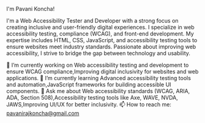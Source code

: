 I'm Pavani Koncha!

I'm a Web Accessibility Tester and Developer with a strong focus on creating inclusive and user-friendly digital experiences. I specialize in web accessibility testing, compliance (WCAG), and front-end development. My expertise includes HTML, CSS, JavaScript, and accessibility testing tools to ensure websites meet industry standards. Passionate about improving web accessibility, I strive to bridge the gap between technology and usability.

🔭 I’m currently working on Web accessibility testing and development to ensure WCAG compliance,Improving digital inclusivity for websites and web applications.
🌱 I’m currently learning Advanced accessibility testing tools and automation,JavaScript frameworks for building accessible UI components.
💬 Ask me about Web accessibility standards (WCAG, ARIA, ADA, Section 508),Accessibility testing tools like Axe, WAVE, NVDA, JAWS,Improving UI/UX for better 
   inclusivity.
📫 How to reach me: pavanirajkoncha@gmail.com


